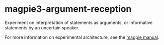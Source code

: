 # magpie3-argument-reception

Experiment on interpretation of statements as arguments, or informative statements by an uncertain speaker.

For more information on experimental architecture, see the [magpie manual](https://magpie-mnual.netlify.app/).


